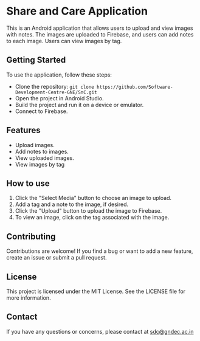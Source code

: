 # Share and Care Application

This is an Android application that allows users to upload and view images with notes. The images are uploaded to Firebase, and users can add notes to each image. Users can view images by tag.

## Getting Started

To use the application, follow these steps:

- Clone the repository: `git clone https://github.com/Software-Development-Centre-GNE/SnC.git`
- Open the project in Android Studio.
- Build the project and run it on a device or emulator.
- Connect to Firebase.

## Features

- Upload images.
- Add notes to images.
- View uploaded images.
- View images by tag

## How to use

1. Click the "Select Media" button to choose an image to upload.
2. Add a tag and a note to the image, if desired.
3. Click the "Upload" button to upload the image to Firebase.
4. To view an image, click on the tag associated with the image.

## Contributing

Contributions are welcome! If you find a bug or want to add a new feature, create an issue or submit a pull request.

## License

This project is licensed under the MIT License. See the LICENSE file for more information.

## Contact

If you have any questions or concerns, please contact at sdc@gndec.ac.in
